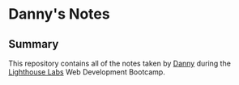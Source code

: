 # Danny's Notes

## Summary
This repository contains all of the notes taken by [Danny](https://github.com/StandardGiraffe) during the [Lighthouse Labs](https://www.lighthouselabs.ca/) Web Development Bootcamp.
